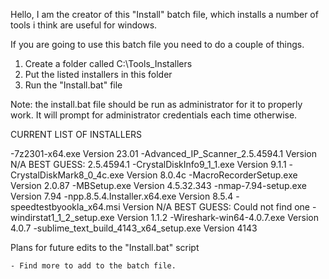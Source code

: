 Hello, I am the creator of this "Install" batch file, which installs a number of tools i think are useful for windows.

If you are going to use this batch file you need to do a couple of things.

1. Create a folder called C:\Tools_Installers
2. Put the listed installers in this folder
3. Run the "Install.bat" file

Note: the install.bat file should be run as administrator for it to properly work. It will prompt for administrator credentials each time otherwise.

CURRENT LIST OF INSTALLERS

-7z2301-x64.exe Version 23.01
-Advanced_IP_Scanner_2.5.4594.1 Version N/A BEST GUESS: 2.5.4594.1
-CrystalDiskInfo9_1_1.exe Version 9.1.1
-CrystalDiskMark8_0_4c.exe Version 8.0.4c
-MacroRecorderSetup.exe Version 2.0.87
-MBSetup.exe Version 4.5.32.343
-nmap-7.94-setup.exe Version 7.94
-npp.8.5.4.Installer.x64.exe Version 8.5.4
-speedtestbyookla_x64.msi Version N/A BEST GUESS: Could not find one
-windirstat1_1_2_setup.exe Version 1.1.2
-Wireshark-win64-4.0.7.exe Version 4.0.7
-sublime_text_build_4143_x64_setup.exe Version 4143

Plans for future edits to the "Install.bat" script

	- Find more to add to the batch file.
